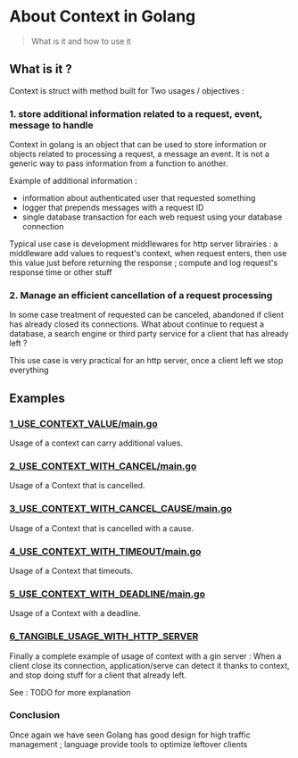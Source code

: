 # About Context in Golang 
> What is it and how to use it

## What is it ?

Context is struct with method built for Two usages / objectives :

### 1. store additional information related to a request, event, message to handle

Context in golang is an object that can be used to store information or objects related to processing a request, a message an event.
It is not a generic way to pass information from a function to another.

Example of additional information :
- information about authenticated user that requested something
- logger that prepends messages with a request ID 
- single database transaction for each web request using your database connection

Typical use case is development middlewares for http server librairies : a middleware add values to request's context, when request enters, 
then use this value just before returning the response ; compute and log request's response time or other stuff

### 2. Manage an efficient cancellation of a request processing 

In some case treatment of requested can be canceled, abandoned if client has already closed its connections.
What about continue to request a database, a search engine or third party service for a client that has already left ?

This use case is very practical for an http server, once a client left we stop everything

## Examples

### [1_USE_CONTEXT_VALUE/main.go](1_USE_CONTEXT_VALUE/main.go)

Usage of a context can carry additional values.

### [2_USE_CONTEXT_WITH_CANCEL/main.go](2_USE_CONTEXT_WITH_CANCEL/main.go)

Usage of a Context that is cancelled.

### [3_USE_CONTEXT_WITH_CANCEL_CAUSE/main.go](3_USE_CONTEXT_WITH_CANCEL_CAUSE/main.go)

Usage of a Context that is cancelled with a cause.

### [4_USE_CONTEXT_WITH_TIMEOUT/main.go](4_USE_CONTEXT_WITH_TIMEOUT/main.go)

Usage of a Context that timeouts.

### [5_USE_CONTEXT_WITH_DEADLINE/main.go](5_USE_CONTEXT_WITH_DEADLINE/main.go)

Usage of a Context with a deadline.

### [6_TANGIBLE_USAGE_WITH_HTTP_SERVER](6_TANGIBLE_USAGE_WITH_HTTP_SERVER/main.go)

Finally a complete example of usage of context with a gin server : 
When a client close its connection, application/serve can detect it thanks to context, and stop doing stuff for a client that already left.

See : TODO for more explanation

### Conclusion

Once again we have seen Golang has good design for high traffic management ; language provide tools to optimize leftover clients

